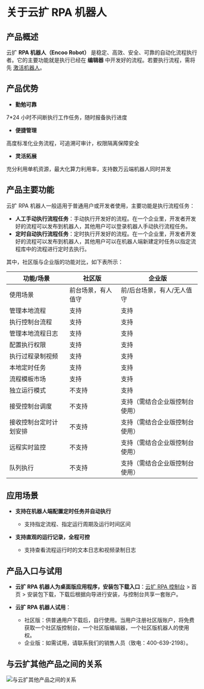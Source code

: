 # 关于云扩 RPA 机器人

## 产品概述

云扩 **RPA 机器人（Encoo Robot）** 是稳定、高效、安全、可靠的自动化流程执行者。它的主要功能就是执行已经在 **编辑器** 中开发好的流程。若要执行流程，需将先 [激活机器人](../Robot/license.md)。

## 产品优势

- **勤勉可靠**

7*24 小时不间断执行工作任务，随时报备执行进度

- **便捷管理**

高度标准化业务流程，可追溯可审计，权限隔离保障安全

- **灵活拓展**

充分利用单机资源，最大化算力利用率，支持数万云端机器人同时并发

## 产品主要功能

云扩 RPA 机器人一般适用于普通用户或开发者使用，主要功能是执行流程任务：

- **人工手动执行流程任务**：手动执行开发好的流程。在一个企业里，开发者开发好的流程可以发布到机器人，其他用户可以登录机器人手动执行流程任务。
- **定时自动执行流程任务**：定时执行开发好的流程。在一个企业里，开发者开发好的流程可以发布到机器人，其他用户可以在机器人端新建定时任务以指定流程库中的流程进行定时去执行。

其中，社区版与企业版的功能对比，如下表所示：

 功能/场景| 社区版 | 企业版
---------|----------|---------
 使用场景 | 前台场景，有人值守 | 前/后台场景，有人/无人值守
 管理本地流程 | 支持 | 支持
 执行控制台流程 | 支持 | 支持
 管理本地流程日志 | 支持 | 支持
 配置执行权限 | 支持 | 支持
 执行过程录制视频 | 支持 | 支持
 本地定时任务 | 支持 | 支持
 流程模板市场 | 支持 | 支持
 独立运行模式 | 不支持 | 支持
 接受控制台调度 | 不支持 | 支持（需结合企业版控制台使用）
 接收控制台定时计划安排 | 不支持 | 支持（需结合企业版控制台使用）
 远程实时监控 | 不支持 | 支持（需结合企业版控制台使用）
 队列执行|不支持|支持（需结合企业版控制台使用）

## 应用场景

- **支持在机器人端配置定时任务并自动执行**
    - 支持指定流程、指定运行周期及运行时间区间

- **支持直观的运行记录，全程可控**
    - 支持查看流程运行时的文本日志和视频录制日志

## 产品入口与试用

- **云扩 RPA 机器人为桌面版应用程序，安装包下载入口**：[云扩 RPA 控制台](https://console.encoo.com/) > 首页 > 安装包下载，下载后根据向导进行安装，与控制台共享一套账户。

- **云扩 RPA 机器人试用**：
 
    - 社区版：供普通用户下载后，自行使用。当用户注册社区版账户，将免费获取一个社区版控制台，一个社区版编辑器，一个社区版机器人的使用权。
    - 企业版：如需试用，请联系我们的销售人员（致电：400-639-2198）。

## 与云扩其他产品之间的关系

![与云扩其他产品之间的关系](https://docimages.blob.core.chinacloudapi.cn/images/Robot/robotproduct20211102.png)
